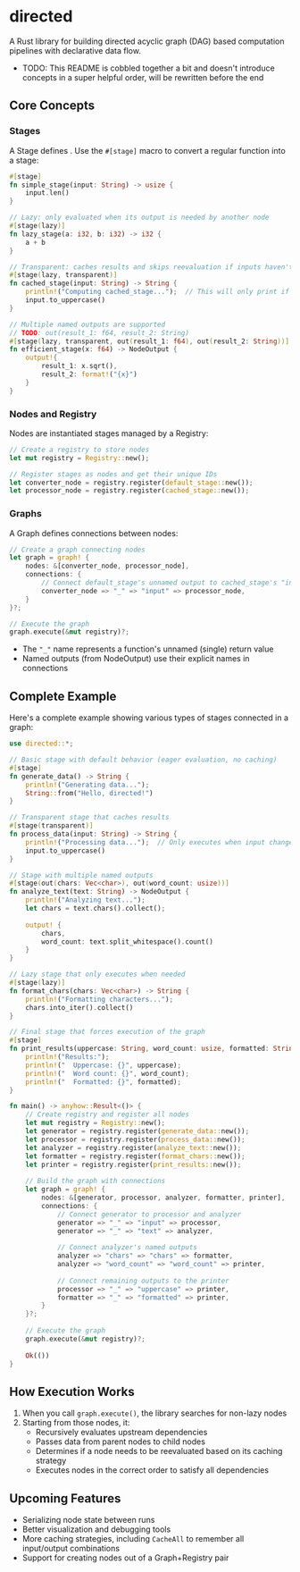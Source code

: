 # directed

A Rust library for building directed acyclic graph (DAG) based computation pipelines with declarative data flow.

- TODO: This README is cobbled together a bit and doesn't introduce concepts in a super helpful order, will be rewritten before the end

## Core Concepts

### Stages

A Stage defines . Use the `#[stage]` macro to convert a regular function into a stage:

```rust
#[stage]
fn simple_stage(input: String) -> usize {
    input.len()
}

// Lazy: only evaluated when its output is needed by another node
#[stage(lazy)]
fn lazy_stage(a: i32, b: i32) -> i32 {
    a + b
}

// Transparent: caches results and skips reevaluation if inputs haven't changed
#[stage(lazy, transparent)]
fn cached_stage(input: String) -> String {
    println!("Computing cached_stage...");  // This will only print if input changes
    input.to_uppercase()
}

// Multiple named outputs are supported
// TODO: out(result_1: f64, result_2: String)
#[stage(lazy, transparent, out(result_1: f64), out(result_2: String))]
fn efficient_stage(x: f64) -> NodeOutput {
    output!{
        result_1: x.sqrt(),
        result_2: format!("{x}")
    }
}
```

### Nodes and Registry

Nodes are instantiated stages managed by a Registry:

```rust
// Create a registry to store nodes
let mut registry = Registry::new();

// Register stages as nodes and get their unique IDs
let converter_node = registry.register(default_stage::new());
let processor_node = registry.register(cached_stage::new());
```

### Graphs

A Graph defines connections between nodes:

```rust
// Create a graph connecting nodes
let graph = graph! {
    nodes: &[converter_node, processor_node],
    connections: {
        // Connect default_stage's unnamed output to cached_stage's "input"
        converter_node => "_" => "input" => processor_node,
    }
}?;

// Execute the graph
graph.execute(&mut registry)?;
```

- The `"_"` name represents a function's unnamed (single) return value
- Named outputs (from NodeOutput) use their explicit names in connections

## Complete Example

Here's a complete example showing various types of stages connected in a graph:

```rust
use directed::*;

// Basic stage with default behavior (eager evaluation, no caching)
#[stage]
fn generate_data() -> String {
    println!("Generating data...");
    String::from("Hello, directed!")
}

// Transparent stage that caches results
#[stage(transparent)]
fn process_data(input: String) -> String {
    println!("Processing data...");  // Only executes when input changes
    input.to_uppercase()
}

// Stage with multiple named outputs
#[stage(out(chars: Vec<char>), out(word_count: usize))]
fn analyze_text(text: String) -> NodeOutput {
    println!("Analyzing text...");
    let chars = text.chars().collect();
    
    output! {
        chars,
        word_count: text.split_whitespace().count()
    }
}

// Lazy stage that only executes when needed
#[stage(lazy)]
fn format_chars(chars: Vec<char>) -> String {
    println!("Formatting characters...");
    chars.into_iter().collect()
}

// Final stage that forces execution of the graph
#[stage]
fn print_results(uppercase: String, word_count: usize, formatted: String) {
    println!("Results:");
    println!("  Uppercase: {}", uppercase);
    println!("  Word count: {}", word_count);
    println!("  Formatted: {}", formatted);
}

fn main() -> anyhow::Result<()> {
    // Create registry and register all nodes
    let mut registry = Registry::new();
    let generator = registry.register(generate_data::new());
    let processor = registry.register(process_data::new());
    let analyzer = registry.register(analyze_text::new());
    let formatter = registry.register(format_chars::new());
    let printer = registry.register(print_results::new());
    
    // Build the graph with connections
    let graph = graph! {
        nodes: &[generator, processor, analyzer, formatter, printer],
        connections: {
            // Connect generator to processor and analyzer
            generator => "_" => "input" => processor,
            generator => "_" => "text" => analyzer,
            
            // Connect analyzer's named outputs
            analyzer => "chars" => "chars" => formatter,
            analyzer => "word_count" => "word_count" => printer,
            
            // Connect remaining outputs to the printer
            processor => "_" => "uppercase" => printer,
            formatter => "_" => "formatted" => printer,
        }
    }?;
    
    // Execute the graph
    graph.execute(&mut registry)?;
    
    Ok(())
}
```

## How Execution Works

1. When you call `graph.execute()`, the library searches for non-lazy nodes
2. Starting from those nodes, it:
   - Recursively evaluates upstream dependencies
   - Passes data from parent nodes to child nodes
   - Determines if a node needs to be reevaluated based on its caching strategy
   - Executes nodes in the correct order to satisfy all dependencies

## Upcoming Features

- Serializing node state between runs
- Better visualization and debugging tools
- More caching strategies, including `CacheAll` to remember all input/output combinations
- Support for creating nodes out of a Graph+Registry pair
